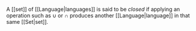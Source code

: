 A [[set]] of [[Language|languages]] is said to be _closed_ if applying an operation such as $\cup$ or $\cap$ produces another [[Language|language]] in that same [[Set|set]].
